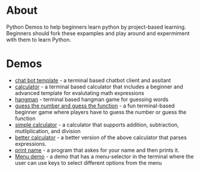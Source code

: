 # About
Python Demos to help beginners learn python by project-based learning. Beginners should fork these expamples and play around and 
expermiment with them to learn Python.
# Demos
* [chat bot template](https://github.com/eulerthedestroyer/pythonChatBotExample) - a terminal based chatbot client and assitant
* [calculator](https://github.com/eulerthedestroyer/calculatorExample) - a terminal based calculator that includes a beginner and advanced template for evalutating math expressions
* [hangman](https://github.com/eulerthedestroyer/hangman) -  terminal based hangman game for guessing words
* [guess the number and guess the function](https://github.com/milind-u/beginner-demos) - a fun terminal-based beginner game where players have to guess the number or guess the function
* [simple calculator](https://replit.com/@MrEconomical/calculator-demo) - a calculator that supports addition, subtraction, mutliplication, and division
* [better calculator](https://replit.com/@MrEconomical/better-calculator-demo?v=1) - a better version of the above calculator that parses expressions. 
* [print name](https://replit.com/@MrEconomical/print-name-demo) - a program that askes for your name and then prints it.
* [Menu demo](https://github.com/Fluorescence89/menu-demo) - a demo that has a menu-selector in the terminal where the user can use keys to select different options from the menu

